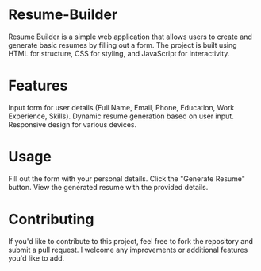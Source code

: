 # Resume-Builder
Resume Builder is a simple web application that allows users to create and generate basic resumes by filling out a form. 
The project is built using HTML for structure, CSS for styling, and JavaScript for interactivity.
# Features
Input form for user details (Full Name, Email, Phone, Education, Work Experience, Skills).
Dynamic resume generation based on user input.
Responsive design for various devices.
# Usage
Fill out the form with your personal details.
Click the "Generate Resume" button.
View the generated resume with the provided details.
# Contributing
If you'd like to contribute to this project, feel free to fork the repository and submit a pull request. 
I welcome any improvements or additional features you'd like to add.
